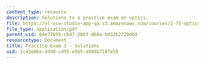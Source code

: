 ```yaml
---
content_type: resource
description: Solutions to a practice exam on optics.
file: https://ol-ocw-studio-app-qa.s3.amazonaws.com/courses/2-71-optics-spring-2009/1c43e86ed3d0cd95e565a984b718fe58_MIT2_71S09_practice3_sol.pdf
file_type: application/pdf
parent_uid: 64e77695-cb47-2863-d60a-b432b2729d60
resourcetype: Document
title: Practice Exam 3 - Solutions
uid: 1c43e86e-d3d0-cd95-e565-a984b718fe58
---
```

